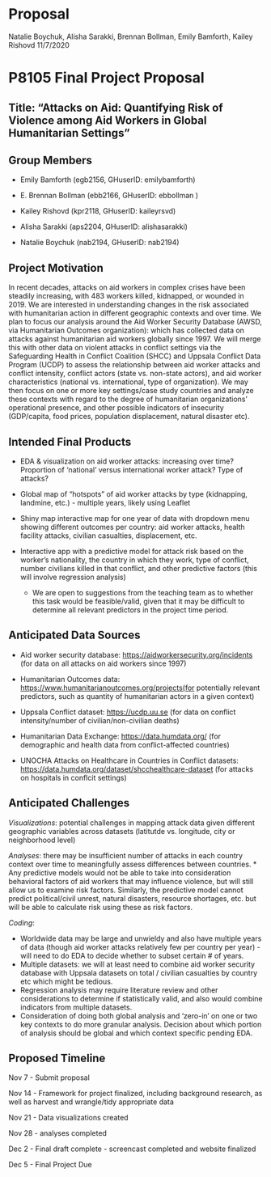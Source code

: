 Proposal
================
Natalie Boychuk, Alisha Sarakki, Brennan Bollman, Emily Bamforth, Kailey
Rishovd
11/7/2020

# P8105 Final Project Proposal

## Title: “Attacks on Aid: Quantifying Risk of Violence among Aid Workers in Global Humanitarian Settings”

## Group Members

  - Emily Bamforth (egb2156, GHuserID: emilybamforth)

  - E. Brennan Bollman (ebb2166, GHuserID: ebbollman )

  - Kailey Rishovd (kpr2118, GHuserID: kaileyrsvd)

  - Alisha Sarakki (aps2204, GHuserID: alishasarakki)

  - Natalie Boychuk (nab2194, GHuserID: nab2194)

## Project Motivation

In recent decades, attacks on aid workers in complex crises have been
steadily increasing, with 483 workers killed, kidnapped, or wounded in
2019. We are interested in understanding changes in the risk associated
with humanitarian action in different geographic contexts and over time.
We plan to focus our analysis around the Aid Worker Security Database
(AWSD, via Humanitarian Outcomes organization): which has collected data
on attacks against humanitarian aid workers globally since 1997. We will
merge this with other data on violent attacks in conflict settings via
the Safeguarding Health in Conflict Coalition (SHCC) and Uppsala
Conflict Data Program (UCDP) to assess the relationship between aid
worker attacks and conflict intensity, conflict actors (state
vs. non-state actors), and aid worker characteristics (national
vs. international, type of organization). We may then focus on one or
more key settings/case study countries and analyze these contexts with
regard to the degree of humanitarian organizations’ operational
presence, and other possible indicators of insecurity (GDP/capita, food
prices, population displacement, natural disaster etc).

## Intended Final Products

  - EDA & visualization on aid worker attacks: increasing over time?
    Proportion of ‘national’ versus international worker attack? Type of
    attacks?

  - Global map of “hotspots” of aid worker attacks by type (kidnapping,
    landmine, etc.) - multiple years, likely using Leaflet

  - Shiny map interactive map for one year of data with dropdown menu
    showing different outcomes per country: aid worker attacks, health
    facility attacks, civilian casualties, displacement, etc.

  - Interactive app with a predictive model for attack risk based on the
    worker’s nationality, the country in which they work, type of
    conflict, number civilians killed in that conflict, and other
    predictive factors (this will involve regression analysis)
    
      - We are open to suggestions from the teaching team as to whether
        this task would be feasible/valid, given that it may be
        difficult to determine all relevant predictors in the project
        time period.

## Anticipated Data Sources

  - Aid worker security database:
    <https://aidworkersecurity.org/incidents> (for data on all attacks
    on aid workers since 1997)

  - Humanitarian Outcomes data:
    <https://www.humanitarianoutcomes.org/projects(for> potentially
    relevant predictors, such as quantity of humanitarian actors in a
    given context)

  - Uppsala Conflict dataset: <https://ucdp.uu.se> (for data on conflict
    intensity/number of civilian/non-civilian deaths)

  - Humanitarian Data Exchange: <https://data.humdata.org/> (for
    demographic and health data from conflict-affected countries)

  - UNOCHA Attacks on Healthcare in Countries in Conflict datasets:
    <https://data.humdata.org/dataset/shcchealthcare-dataset> (for
    attacks on hospitals in conflcit settings)

## Anticipated Challenges

*Visualizations*: potential challenges in mapping attack data given
different geographic variables across datasets (latitutde vs. longitude,
city or neighborhood level)

*Analyses*: there may be insufficient number of attacks in each country
context over time to meaningfully assess differences between countries.
\* Any predictive models would not be able to take into consideration
behavioral factors of aid workers that may influence violence, but will
still allow us to examine risk factors. Similarly, the predictive model
cannot predict political/civil unrest, natural disasters, resource
shortages, etc. but will be able to calculate risk using these as risk
factors.

*Coding*:

  - Worldwide data may be large and unwieldy and also have multiple
    years of data (though aid worker attacks relatively few per country
    per year) - will need to do EDA to decide whether to subset certain
    \# of years.
  - Multiple datasets: we will at least need to combine aid worker
    security database with Uppsala datasets on total / civilian
    casualties by country etc which might be tedious.
  - Regression analysis may require literature review and other
    considerations to determine if statistically valid, and also would
    combine indicators from multiple datasets.
  - Consideration of doing both global analysis and ‘zero-in’ on one or
    two key contexts to do more granular analysis. Decision about which
    portion of analysis should be global and which context specific
    pending EDA.

## Proposed Timeline

Nov 7 - Submit proposal

Nov 14 - Framework for project finalized, including background research,
as well as harvest and wrangle/tidy appropriate data

Nov 21 - Data visualizations created

Nov 28 - analyses completed

Dec 2 - Final draft complete - screencast completed and website
finalized

Dec 5 - Final Project Due
